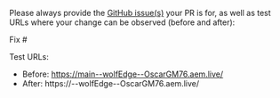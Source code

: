 Please always provide the [GitHub issue(s)](../issues) your PR is for, as well as test URLs where your change can be observed (before and after):

Fix #<gh-issue-id>

Test URLs:
- Before: https://main--wolfEdge--OscarGM76.aem.live/
- After: https://<branch>--wolfEdge--OscarGM76.aem.live/
